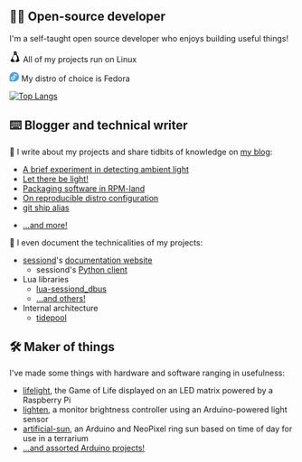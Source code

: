 ## 👨‍💻 Open-source developer

I'm a self-taught open source developer who enjoys building useful things!

<a href="https://www.kernel.org/"><img src="https://github.com/devicons/devicon/blob/master/icons/linux/linux-plain.svg" width="20" height="20"/></a>
All of my projects run on Linux

<a href="https://getfedora.org/"><img src="https://github.com/devicons/devicon/blob/master/icons/fedora/fedora-plain.svg" width="17" height="17"/></a>
My distro of choice is Fedora

[![Top Langs](https://github-readme-stats-jcrd.vercel.app/api/top-langs/?username=jcrd&layout=compact&langs_count=8)](https://github.com/anuraghazra/github-readme-stats)


## ⌨️ Blogger and technical writer

🧠 I write about my projects and share tidbits of knowledge on [my blog](https://twiddlingbits.net/):

<!-- BLOG-POST-LIST:START -->
- [A brief experiment in detecting ambient light](https://twiddlingbits.net/detecting-ambient-light)
- [Let there be light!](https://twiddlingbits.net/artificial-sun)
- [Packaging software in RPM-land](https://twiddlingbits.net/packaging-software-in-rpm-land)
- [On reproducible distro configuration](https://twiddlingbits.net/on-reproducible-distro-configuration)
- [git ship alias](https://twiddlingbits.net/git-ship-alias)
<!-- BLOG-POST-LIST:END -->
- [...and more!](https://twiddlingbits.net/archive)

📑 I even document the technicalities of my projects:

- [sessiond](https://github.com/jcrd/sessiond)'s [documentation website](https://sessiond.org/)
  - sessiond's [Python client](https://sessiond.org/python/)
- Lua libraries
  - [lua-sessiond_dbus](https://jcrd.github.io/lua-sessiond_dbus/)
  - [...and others!](https://github.com/jcrd?tab=repositories&language=lua)
- Internal architecture
  - [tidepool](https://github.com/jcrd/tidepool/blob/master/ARCHITECTURE.md)


## 🛠️ Maker of things

I've made some things with hardware and software ranging in usefulness:

* [lifelight](https://github.com/jcrd/lifelight), the Game of Life displayed on an LED matrix powered by a Raspberry Pi
* [lighten](https://github.com/jcrd/lighten), a monitor brightness controller using an Arduino-powered light sensor
* [artificial-sun](https://github.com/jcrd/artificial-sun), an Arduino and NeoPixel ring sun based on time of day for use in a terrarium
* [...and assorted Arduino projects!](https://github.com/jcrd?tab=repositories&q=arduino)
